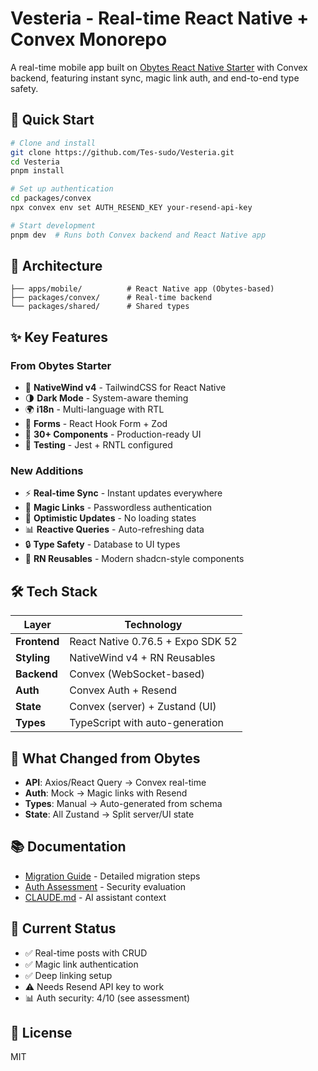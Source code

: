 # Vesteria - Real-time React Native + Convex Monorepo

A real-time mobile app built on [Obytes React Native Starter](https://github.com/obytes/react-native-template-obytes) with Convex backend, featuring instant sync, magic link auth, and end-to-end type safety.

## 🚀 Quick Start

```bash
# Clone and install
git clone https://github.com/Tes-sudo/Vesteria.git
cd Vesteria
pnpm install

# Set up authentication
cd packages/convex
npx convex env set AUTH_RESEND_KEY your-resend-api-key

# Start development
pnpm dev  # Runs both Convex backend and React Native app
```

## 📁 Architecture

```
├── apps/mobile/          # React Native app (Obytes-based)
├── packages/convex/      # Real-time backend
└── packages/shared/      # Shared types
```

## ✨ Key Features

### From Obytes Starter
- 🎨 **NativeWind v4** - TailwindCSS for React Native
- 🌗 **Dark Mode** - System-aware theming  
- 🌍 **i18n** - Multi-language with RTL
- 📝 **Forms** - React Hook Form + Zod
- 🧩 **30+ Components** - Production-ready UI
- 🧪 **Testing** - Jest + RNTL configured

### New Additions
- ⚡ **Real-time Sync** - Instant updates everywhere
- 🔐 **Magic Links** - Passwordless authentication
- 🔄 **Optimistic Updates** - No loading states
- 📊 **Reactive Queries** - Auto-refreshing data
- 🔒 **Type Safety** - Database to UI types
- 🎯 **RN Reusables** - Modern shadcn-style components

## 🛠 Tech Stack

| Layer | Technology |
|-------|------------|
| **Frontend** | React Native 0.76.5 + Expo SDK 52 |
| **Styling** | NativeWind v4 + RN Reusables |
| **Backend** | Convex (WebSocket-based) |
| **Auth** | Convex Auth + Resend |
| **State** | Convex (server) + Zustand (UI) |
| **Types** | TypeScript with auto-generation |

## 🔄 What Changed from Obytes

- **API**: Axios/React Query → Convex real-time
- **Auth**: Mock → Magic links with Resend
- **Types**: Manual → Auto-generated from schema
- **State**: All Zustand → Split server/UI state

## 📚 Documentation

- [Migration Guide](./convex-migration-guide.md) - Detailed migration steps
- [Auth Assessment](./AUTH_ASSESSMENT.md) - Security evaluation
- [CLAUDE.md](./CLAUDE.md) - AI assistant context

## 🚧 Current Status

- ✅ Real-time posts with CRUD
- ✅ Magic link authentication
- ✅ Deep linking setup
- ⚠️ Needs Resend API key to work
- 📊 Auth security: 4/10 (see assessment)

## 📄 License

MIT